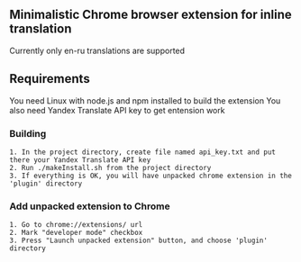 ## Minimalistic Chrome browser extension for inline translation

Currently only en-ru translations are supported

## Requirements
You need Linux with node.js and npm installed to build the extension
You also need Yandex Translate API key to get entension work

### Building
	1. In the project directory, create file named api_key.txt and put there your Yandex Translate API key
	2. Run ./makeInstall.sh from the project directory
	3. If everything is OK, you will have unpacked chrome extension in the 'plugin' directory

### Add unpacked extension to Chrome 
	1. Go to chrome://extensions/ url
	2. Mark "developer mode" checkbox
	3. Press "Launch unpacked extension" button, and choose 'plugin' directory


